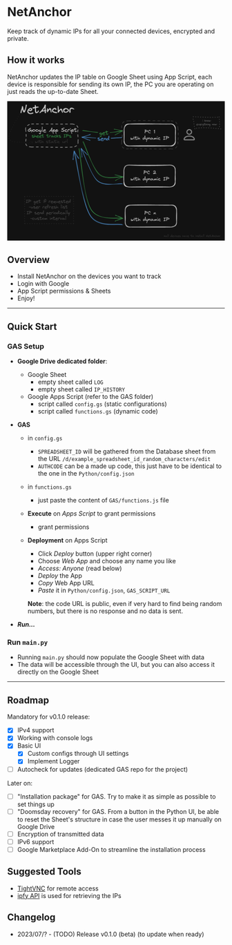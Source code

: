 # NetAnchor

Keep track of dynamic IPs for all your connected devices, encrypted and private. 

## How it works

NetAnchor updates the IP table on Google Sheet using App Script, each device is responsible for sending its own IP, the PC you are operating on just reads the up-to-date Sheet.

![visual-explanation](docs/NetAnchor-draw.png)

## Overview
- Install NetAnchor on the devices you want to track
- Login with Google 
- App Script permissions & Sheets
- Enjoy!

---

## Quick Start

### GAS Setup

- **Google Drive dedicated folder**:
  - Google Sheet
    - empty sheet called `LOG`
    - empty sheet called `IP_HISTORY`
  - Google Apps Script (refer to the GAS folder)
    - script called `config.gs` (static configurations)
    - script called `functions.gs` (dynamic code)

- **GAS**
  - in `config.gs` 
    - `SPREADSHEET_ID` will be gathered from the Database sheet from the URL `/d/example_spreadsheet_id_random_characters/edit`
    - `AUTHCODE` can be a made up code, this just have to be identical to the one in the `Python/config.json`
  - in `functions.gs` 
    - just paste the content of `GAS/functions.js` file

  - **Execute** on *Apps Script* to grant permissions
    - grant permissions
  - **Deployment** on Apps Script
    - Click *Deploy* button (upper right corner)
    - Choose *Web App* and choose any name you like
    - *Access: Anyone* (read below)
    - *Deploy* the App
    - *Copy* Web App URL
    - *Paste* it in `Python/config.json`, `GAS_SCRIPT_URL`

    **Note**: the code URL is public, even if very hard to find being random numbers, but there is no response and no data is sent.

- ***Run...***

### Run `main.py`

- Running `main.py` should now populate the Google Sheet with data
- The data will be accessible through the UI, but you can also access it directly on the Google Sheet

---

## Roadmap


Mandatory for v0.1.0 release:
- [x] IPv4 support
- [x] Working with console logs
- [x] Basic UI
  - [x] Custom configs through UI settings
  - [x] Implement Logger
- [ ] Autocheck for updates (dedicated GAS repo for the project)

Later on:
- [ ] "Installation package" for GAS. Try to make it as simple as possible to set things up
- [ ] "Doomsday recovery" for GAS. From a button in the Python UI, be able to reset the Sheet's structure in case the user messes it up manually on Google Drive
- [ ] Encryption of transmitted data
- [ ] IPv6 support
- [ ] Google Marketplace Add-On to streamline the installation process

## Suggested Tools
- [TightVNC](https://www.tightvnc.com/download.html) for remote access
- [ipfy API](https://www.ipify.org/) is used for retrieving the IPs




## Changelog

- 2023/07/? - (TODO) Release v0.1.0 (beta) (to update when ready)